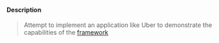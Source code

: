 #### Description
> Attempt to implement an application like Uber to demonstrate the capabilities of the [framework](https://github.com/mmasiukevich/service-bus)